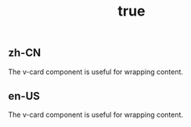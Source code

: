 ﻿---
order: 3
title:
  zh-CN: 包含内容
  en-US: ContentWrapping
---

## zh-CN

The v-card component is useful for wrapping content.

## en-US

The v-card component is useful for wrapping content.
